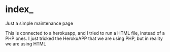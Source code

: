 # index_

Just a simple maintenance page

This is connected to a herokuapp, and I tried to run a HTML file, instead of a PHP ones.
I just tricked the HerokuAPP that we are using PHP, but in reality we are using HTML
